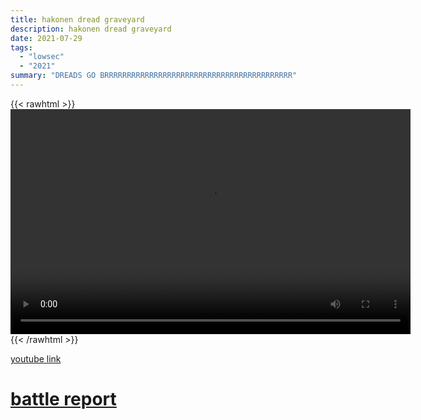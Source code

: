 ```yaml
---
title: hakonen dread graveyard
description: hakonen dread graveyard
date: 2021-07-29
tags:
  - "lowsec"
  - "2021"
summary: "DREADS GO BRRRRRRRRRRRRRRRRRRRRRRRRRRRRRRRRRRRRRRRRRR"
---
```


{{< rawhtml >}}<video width="640" height="360" controls>
<source src="https://crowdfile.net/snuffed/hakonen-frt.mp4" type="video/mp4">
Your browser does not support the video tag.</video>{{< /rawhtml >}}

[youtube link](https://www.youtube.com/watch?v=MjZx6PYFq3Q)

# [battle report](https://br.evetools.org/br/6102a33780a5cd0019ff5af1)
